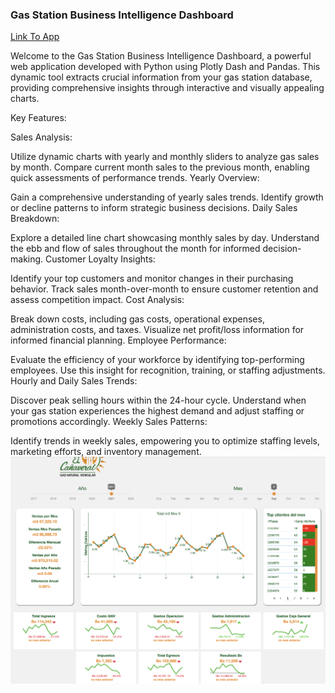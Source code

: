 ### Gas Station Business Intelligence Dashboard

[Link To App](https://web-control-env.up.railway.app/)

Welcome to the Gas Station Business Intelligence Dashboard, a powerful web application developed with Python using Plotly Dash and Pandas. This dynamic tool extracts crucial information from your gas station database, providing comprehensive insights through interactive and visually appealing charts.

Key Features:

Sales Analysis:

Utilize dynamic charts with yearly and monthly sliders to analyze gas sales by month. Compare current month sales to the previous month, enabling quick assessments of performance trends.
Yearly Overview:

Gain a comprehensive understanding of yearly sales trends. Identify growth or decline patterns to inform strategic business decisions.
Daily Sales Breakdown:

Explore a detailed line chart showcasing monthly sales by day. Understand the ebb and flow of sales throughout the month for informed decision-making.
Customer Loyalty Insights:

Identify your top customers and monitor changes in their purchasing behavior. Track sales month-over-month to ensure customer retention and assess competition impact.
Cost Analysis:

Break down costs, including gas costs, operational expenses, administration costs, and taxes. Visualize net profit/loss information for informed financial planning.
Employee Performance:

Evaluate the efficiency of your workforce by identifying top-performing employees. Use this insight for recognition, training, or staffing adjustments.
Hourly and Daily Sales Trends:

Discover peak selling hours within the 24-hour cycle. Understand when your gas station experiences 
the highest demand and adjust staffing or promotions accordingly.
Weekly Sales Patterns:

Identify trends in weekly sales, empowering you to optimize staffing levels, marketing efforts, and inventory management.
![Control App](https://github.com/pezgordo/tablero_de_control_digital_estacion_de_gnv/blob/master/cana_ad_1.png)
